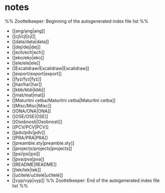 # notes
%% Zoottelkeeper: Beginning of the autogenerated index file list  %%
-  [[ang/ang|ang]]
-  [[cjl/cjl|cjl]]
-  [[data/data|data]]
-  [[dej/dej|dej]]
-  [[ech/ech|ech]]
-  [[eko/eko|eko]]
-  [[ele/ele|ele]]
-  [[Excalidraw/Excalidraw|Excalidraw]]
-  [[export/export|export]]
-  [[fyz/fyz|fyz]]
-  [[har/har|har]]
-  [[kbb/kbb|kbb]]
-  [[mat/mat|mat]]
-  [[Maturitni cetba/Maturitni cetba|Maturitni cetba]]
-  [[Misc/Misc|Misc]]
-  [[ONA/ONA|ONA]]
-  [[OSE/OSE|OSE]]
-  [[Osobnosti|Osobnosti]]
-  [[PCV/PCV|PCV]]
-  [[pdv/pdv|pdv]]
-  [[PRA/PRA|PRA]]
-  [[preamble.sty|preamble.sty]]
-  [[projects/projects|projects]]
-  [[psi/psi|psi]]
-  [[pva/pva|pva]]
-  [[README|README]]
-  [[tek/tek|tek]]
-  [[učitelé/učitelé|učitelé]]
-  [[vyp/vyp|vyp]]
%% Zoottelkeeper: End of the autogenerated index file list  %%
